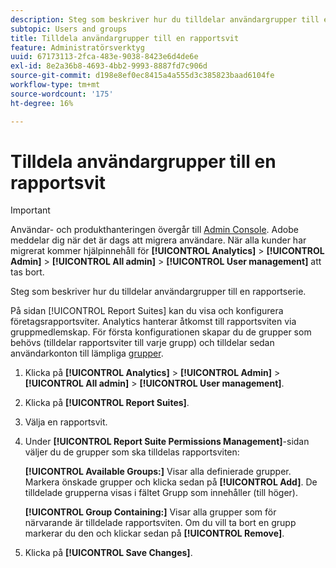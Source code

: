 ```yaml
---
description: Steg som beskriver hur du tilldelar användargrupper till en rapportserie.
subtopic: Users and groups
title: Tilldela användargrupper till en rapportsvit
feature: Administratörsverktyg
uuid: 67173113-2fca-483e-9038-8423e6d4de6e
exl-id: 8e2a36b8-4693-4bb2-9993-8887fd7c906d
source-git-commit: d198e8ef0ec8415a4a555d3c385823baad6104fe
workflow-type: tm+mt
source-wordcount: '175'
ht-degree: 16%

---
```


# Tilldela användargrupper till en rapportsvit

>[!IMPORTANT]
>
>Användar- och produkthanteringen övergår till [Admin Console](https://helpx.adobe.com/se/enterprise/using/admin-console.html). Adobe meddelar dig när det är dags att migrera användare. När alla kunder har migrerat kommer hjälpinnehåll för **[!UICONTROL Analytics]** > **[!UICONTROL Admin]** > **[!UICONTROL All admin]** > **[!UICONTROL User management]** att tas bort.

Steg som beskriver hur du tilldelar användargrupper till en rapportserie.

På sidan [!UICONTROL Report Suites] kan du visa och konfigurera företagsrapportsviter. Analytics hanterar åtkomst till rapportsviten via gruppmedlemskap. För första konfigurationen skapar du de grupper som behövs (tilldelar rapportsviter till varje grupp) och tilldelar sedan användarkonton till lämpliga [grupper](/help/admin/user-management2/c-user-groups/groups.md).

1. Klicka på **[!UICONTROL Analytics]** > **[!UICONTROL Admin]** > **[!UICONTROL All admin]** > **[!UICONTROL User management]**.
1. Klicka på **[!UICONTROL Report Suites]**.
1. Välja en rapportsvit.
1. Under **[!UICONTROL Report Suite Permissions Management]**-sidan väljer du de grupper som ska tilldelas rapportsviten:

   **[!UICONTROL Available Groups:]** Visar alla definierade grupper. Markera önskade grupper och klicka sedan på **[!UICONTROL Add]**. De tilldelade grupperna visas i fältet Grupp som innehåller (till höger).

   **[!UICONTROL Group Containing:]** Visar alla grupper som för närvarande är tilldelade rapportsviten. Om du vill ta bort en grupp markerar du den och klickar sedan på **[!UICONTROL Remove]**.
1. Klicka på **[!UICONTROL Save Changes]**.
